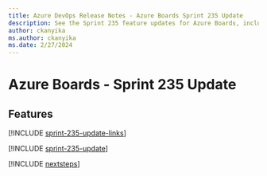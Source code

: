 ```yaml
---
title: Azure DevOps Release Notes - Azure Boards Sprint 235 Update
description: See the Sprint 235 feature updates for Azure Boards, including next steps.
author: ckanyika
ms.author: ckanyika
ms.date: 2/27/2024
---
```


# Azure Boards - Sprint 235 Update

## Features

[!INCLUDE [sprint-235-update-links](../includes/boards/sprint-235-update-links.md)]

[!INCLUDE [sprint-235-update](../includes/boards/sprint-235-update.md)]

[!INCLUDE [nextsteps](../includes/nextsteps.md)]